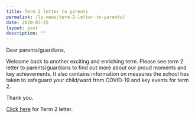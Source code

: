 ```yaml
---
title: Term 2 letter to parents
permalink: /lp-news/term-2-letter-to-parents/
date: 2020-03-25
layout: post
description: ""
---
```

Dear parents/guardians,

Welcome back to another exciting and enriching term. Please see term 2 letter to parents/guardians to find out more about our proud moments and key achievements. It also contains information on measures the school has taken to safeguard your child/ward from COVID-19 and key events for term 2.

Thank you.

[Click here](/files/2020-Term-2-letter-to-parents.pdf) for Term 2 letter.